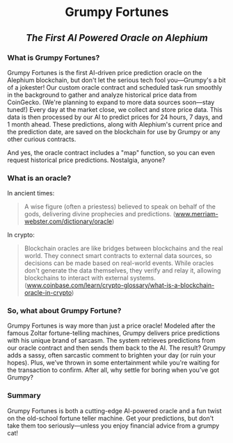<h1 align="center">Grumpy Fortunes</h1>
<h2 align="center"><i>The First AI Powered Oracle on Alephium</i></h2>

### What is Grumpy Fortunes?
Grumpy Fortunes is the first AI-driven price prediction oracle on the Alephium blockchain, but don't let the serious tech fool you—Grumpy's a bit of a jokester! Our custom oracle contract and scheduled task run smoothly in the background to gather and analyze historical price data from CoinGecko. (We're planning to expand to more data sources soon—stay tuned!) Every day at the market close, we collect and store price data. This data is then processed by our AI to predict prices for 24 hours, 7 days, and 1 month ahead. These predictions, along with Alephium's current price and the prediction date, are saved on the blockchain for use by Grumpy or any other curious contracts.

And yes, the oracle contract includes a "map" function, so you can even request historical price predictions. Nostalgia, anyone?

### What is an oracle?
In ancient times:
> A wise figure (often a priestess) believed to speak on behalf of the gods, delivering divine prophecies and predictions. (www.merriam-webster.com/dictionary/oracle)

In crypto:
> Blockchain oracles are like bridges between blockchains and the real world. They connect smart contracts to external data sources, so decisions can be made based on real-world events. While oracles don't generate the data themselves, they verify and relay it, allowing blockchains to interact with external systems. (www.coinbase.com/learn/crypto-glossary/what-is-a-blockchain-oracle-in-crypto)

### So, what about Grumpy Fortune?
Grumpy Fortunes is way more than just a price oracle! Modeled after the famous Zoltar fortune-telling machines, Grumpy delivers price predictions with his unique brand of sarcasm. The system retrieves predictions from our oracle contract and then sends them back to the AI. The result? Grumpy adds a sassy, often sarcastic comment to brighten your day (or ruin your hopes). Plus, we’ve thrown in some entertainment while you're waiting for the transaction to confirm. After all, why settle for boring when you’ve got Grumpy?

### Summary
Grumpy Fortunes is both a cutting-edge AI-powered oracle and a fun twist on the old-school fortune teller machine. Get your predictions, but don't take them too seriously—unless you enjoy financial advice from a grumpy cat!

